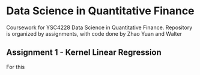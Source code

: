 # Data Science in Quantitative Finance
Coursework for YSC4228 Data Science in Quantitative Finance. Repository is organized by assignments, with code done by Zhao Yuan and Walter

## Assignment 1 - Kernel Linear Regression
For this 